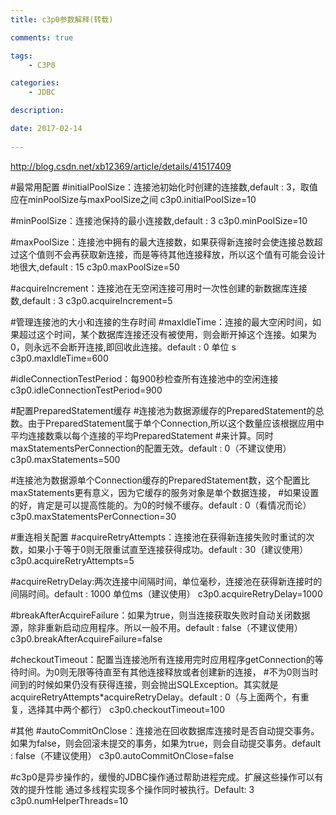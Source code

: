 ```yaml
---
title: c3p0参数解释(转载)

comments: true    

tags: 
    - C3P0

categories: 
    - JDBC

description: 

date: 2017-02-14
   
---
```


http://blog.csdn.net/xb12369/article/details/41517409

#最常用配置
#initialPoolSize：连接池初始化时创建的连接数,default : 3，取值应在minPoolSize与maxPoolSize之间
c3p0.initialPoolSize=10

#minPoolSize：连接池保持的最小连接数,default : 3
c3p0.minPoolSize=10

#maxPoolSize：连接池中拥有的最大连接数，如果获得新连接时会使连接总数超过这个值则不会再获取新连接，而是等待其他连接释放，所以这个值有可能会设计地很大,default : 15
c3p0.maxPoolSize=50

#acquireIncrement：连接池在无空闲连接可用时一次性创建的新数据库连接数,default : 3
c3p0.acquireIncrement=5


#管理连接池的大小和连接的生存时间
#maxIdleTime：连接的最大空闲时间，如果超过这个时间，某个数据库连接还没有被使用，则会断开掉这个连接。如果为0，则永远不会断开连接,即回收此连接。default : 0 单位 s
c3p0.maxIdleTime=600

#idleConnectionTestPeriod：每900秒检查所有连接池中的空闲连接
c3p0.idleConnectionTestPeriod=900


#配置PreparedStatement缓存
#连接池为数据源缓存的PreparedStatement的总数。由于PreparedStatement属于单个Connection,所以这个数量应该根据应用中平均连接数乘以每个连接的平均PreparedStatement
#来计算。同时maxStatementsPerConnection的配置无效。default : 0（不建议使用）
c3p0.maxStatements=500

#连接池为数据源单个Connection缓存的PreparedStatement数，这个配置比maxStatements更有意义，因为它缓存的服务对象是单个数据连接，
#如果设置的好，肯定是可以提高性能的。为0的时候不缓存。default : 0（看情况而论）
c3p0.maxStatementsPerConnection=30


#重连相关配置 
#acquireRetryAttempts：连接池在获得新连接失败时重试的次数，如果小于等于0则无限重试直至连接获得成功。default : 30（建议使用）
c3p0.acquireRetryAttempts=5

#acquireRetryDelay:两次连接中间隔时间，单位毫秒，连接池在获得新连接时的间隔时间。default : 1000 单位ms（建议使用）
c3p0.acquireRetryDelay=1000

#breakAfterAcquireFailure：如果为true，则当连接获取失败时自动关闭数据源，除非重新启动应用程序。所以一般不用。default : false（不建议使用）
c3p0.breakAfterAcquireFailure=false

#checkoutTimeout：配置当连接池所有连接用完时应用程序getConnection的等待时间。为0则无限等待直至有其他连接释放或者创建新的连接，
#不为0则当时间到的时候如果仍没有获得连接，则会抛出SQLException。其实就是acquireRetryAttempts*acquireRetryDelay。default : 0（与上面两个，有重复，选择其中两个都行）
c3p0.checkoutTimeout=100


#其他
#autoCommitOnClose：连接池在回收数据库连接时是否自动提交事务。如果为false，则会回滚未提交的事务，如果为true，则会自动提交事务。default : false（不建议使用）
c3p0.autoCommitOnClose=false

#c3p0是异步操作的，缓慢的JDBC操作通过帮助进程完成。扩展这些操作可以有效的提升性能 通过多线程实现多个操作同时被执行。Default: 3
c3p0.numHelperThreads=10
